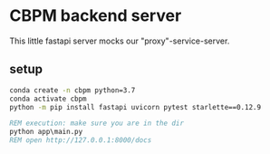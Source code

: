 # CBPM backend server

This little fastapi server mocks our "proxy"-service-server.

## setup

```cmd
conda create -n cbpm python=3.7
conda activate cbpm
python -m pip install fastapi uvicorn pytest starlette==0.12.9
```

```cmd
REM execution: make sure you are in the dir
python app\main.py
REM open http://127.0.0.1:8000/docs
```